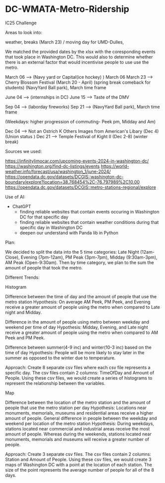 # DC-WMATA-Metro-Ridership
IC25 Challenge


Areas to look into:

weather, breaks (March 23) / moving day for UMD-Dulles, 

We matched the provided dates by the xlsx with the coresponding events that took place in Washington DC.
This would also to determine whether there is an external factor that would incentivise people to use use the metro.

March 06 --> (Navy yard or Capital(ice hockey) ) March 06
March 23 --> Cherry Blossom Festival (March 20 - April) (spring break comeback for students) (NavyYard Ball park), March time frame

June 04 --> (internships in DC)
June 15 --> Taste of the DMV

Sep 04 --> (laborday fireworks)
Sep 21 --> (NavyYard Ball park), March time frame

(Weekdays: higher progression of commuting- Peek pm, Midday and Am)

Dec 04 --> Not an Ostrich K Others Images from American's Libary (Dec 4) (Union status )
Dec 21 --> Temple Festival of Kight II (Dec 2-8) (winter break)


Sources we used:

  https://infinitylimocar.com/upcoming-events-2024-in-washington-dc/ 
  https://washington.org/find-dc-listings/events
  https://world-weather.info/forecast/usa/washington_1/june-2024/
  https://opendata.dc.gov/datasets/DCGIS::washington-dc-boundary/explore?location=38.768454%2C-76.797989%2C10.00 
  https://opendata.dc.gov/datasets/DCGIS::metro-stations-regional/explore  
  

Use of AI:

- ChatGPT
  - finding reliable websites that contain events occuring in Washington DC for that specific day
  - finding reliable websites that contain weather conditions during that specific day in Washington DC
  - deepen our understand with Panda lib in Python
  
Plan:

  We decided to split the data into the 5 time categories: Late Night (12am-Close), 
Evening (7pm-12am), PM Peak (3pm-7pm), Midday (9:30am-3pm), AM Peak (Open-9:30am).
Then by time category, we plan to the sum the amount of people that took the metro.

Different Trends:

Histogram

  Difference between the time of day and the amount of people that use the metro station
    Hypothesis: On average AM Peek, PM Peek, and Evening receive a greater amount of people using the metro when compared to Late night and Midday.

  Difference in the amount of people using metro between weekday and weekend per time of day
    Hypothesis: Midday, Evening, and Late night receive a greater amount of people using the metro when compared to AM Peek and PM Peek.

  Difference between summer(4-9 inc) and winter(10-3 inc) based on the time of day
    Hypothesis: People will be more likely to stay later in the summer as opposed to the winter due to temperature.

  Approach: Create 8 separate csv files where each csv file represents a specific day. The csv files contain 2 columns: TimeOfDay and Amount of People. Using these csv files, we would create a series of histograms to represent the relationship between the variables.

Map

  Difference between the location of the metro station and the amount of people that use the metro station per day
    Hypothesis: Locations near monuments, memorials, museums and residential areas receive a higher amount of people.
  General difference in people between the weekday and weekend per location of the metro station
    Hypothesis: During weekdays, stations located near commercial and industrial areas receive the most amount of people. Whereas during the weekends, stations located near monuments, memorials and museums will receive a greater number of people.

  Approach: Create 3 separate csv files. The csv files contain 2 columns: Station and Amount of People. Using these csv files, we would create 3 maps of Washington DC with a point at the location of each station. The size of the point represents the average number of people for all of the 8 days.

  
  
